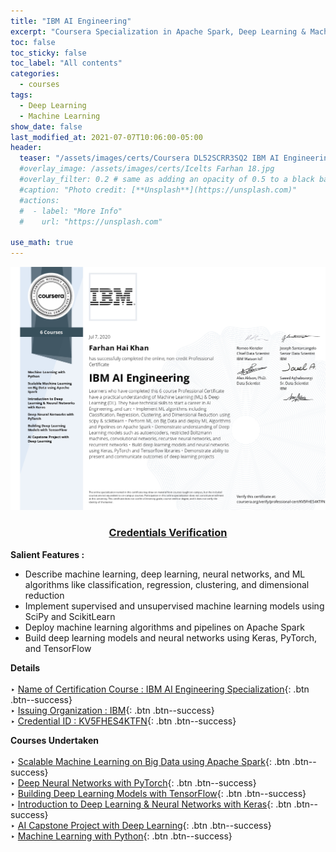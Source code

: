 ```yaml
---
title: "IBM AI Engineering"
excerpt: "Coursera Specialization in Apache Spark, Deep Learning & Machine Learning."
toc: false
toc_sticky: false
toc_label: "All contents"
categories:
  - courses
tags:
  - Deep Learning
  - Machine Learning
show_date: false
last_modified_at: 2021-07-07T10:06:00-05:00
header:
  teaser: "/assets/images/certs/Coursera DL52SCRR3SQ2 IBM AI Engineering Specialization.jpg"
  #overlay_image: /assets/images/certs/Icelts Farhan 18.jpg
  #overlay_filter: 0.2 # same as adding an opacity of 0.5 to a black background
  #caption: "Photo credit: [**Unsplash**](https://unsplash.com)"
  #actions:
  #  - label: "More Info"
  #    url: "https://unsplash.com"

use_math: true
---
```

<img src="/assets/images/certs/Coursera DL52SCRR3SQ2 IBM AI Engineering Specialization.jpg">
<h3 style="text-align:center">
    <a href="https://coursera.org/verify/professional-cert/KV5FHES4KTFN">Credentials Verification</a>
  </h3>

**Salient Features :**<br/>
- Describe machine learning, deep learning, neural networks, and ML algorithms like classification, regression, clustering, and dimensional reduction 
- Implement supervised and unsupervised machine learning models using SciPy and ScikitLearn 
- Deploy machine learning algorithms and pipelines on Apache Spark 
- Build deep learning models and neural networks using Keras, PyTorch, and TensorFlow
<!--use og_image-->


**Details**<br/><br/>
‣ [Name of Certification Course : IBM AI Engineering Specialization](){: .btn .btn--success}<br/>
‣ [Issuing Organization : IBM](){: .btn .btn--success}<br/>
‣ [Credential ID : KV5FHES4KTFN](){: .btn .btn--success}<br/>


**Courses Undertaken**<br/><br/>
‣ [Scalable Machine Learning on Big Data using Apache Spark](){: .btn .btn--success}<br/>
‣ [Deep Neural Networks with PyTorch](){: .btn .btn--success}<br/>
‣ [Building Deep Learning Models with TensorFlow](){: .btn .btn--success}<br/>
‣ [Introduction to Deep Learning & Neural Networks with Keras](){: .btn .btn--success}<br/>
‣ [AI Capstone Project with Deep Learning](){: .btn .btn--success}<br/>
‣ [Machine Learning with Python](){: .btn .btn--success}<br/>
